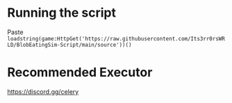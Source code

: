 # Running the script
Paste `loadstring(game:HttpGet('https://raw.githubusercontent.com/Its3rr0rsWRLD/BlobEatingSim-Script/main/source'))()`

# Recommended Executor
https://discord.gg/celery
